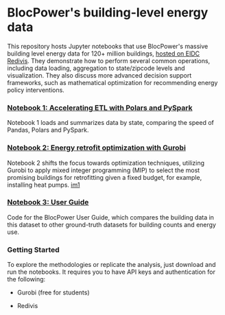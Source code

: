 
#  BlocPower's building-level energy data


This repository hosts Jupyter notebooks that use BlocPower's massive building level energy data for 120+ million buildings, [hosted on EIDC Redivis](https://redivis.com/EIDC/datasets/c8kf-fwz3md6rs). They demonstrate how to perform several common operations, including data loading, aggregation to state/zipcode levels and visualization. They also discuss more advanced decision support frameworks, such as mathematical optimization for recommending energy policy interventions.

### [Notebook 1: Accelerating ETL with Polars and PySpark](https://github.com/hkumar747/blocpower-building-energy/blob/main/01_load_data.ipynb)

Notebook 1 loads and summarizes data by state, comparing the speed of Pandas, Polars and PySpark. 


### [Notebook 2: Energy retrofit optimization with Gurobi](https://github.com/hkumar747/blocpower-building-energy/blob/main/02_optimization_w_Gurobi.ipynb)

Notebook 2 shifts the focus towards optimization techniques, utilizing Gurobi to apply mixed integer programming (MIP) to select the most promising buildings for retrofitting given a fixed budget, for example, installing heat pumps.
[im1](images/rec_map.png)

### [Notebook 3: User Guide](https://github.com/hkumar747/blocpower-building-energy/blob/main/03_Report_BlocPower.ipynb)

Code for the BlocPower User Guide, which compares the building data in this dataset to other ground-truth datasets for building counts and energy use.


### Getting Started

To explore the methodologies or replicate the analysis, just download and run the notebooks. It requires you to have API keys and authentication for the following:

- Gurobi (free for students)

- Redivis


